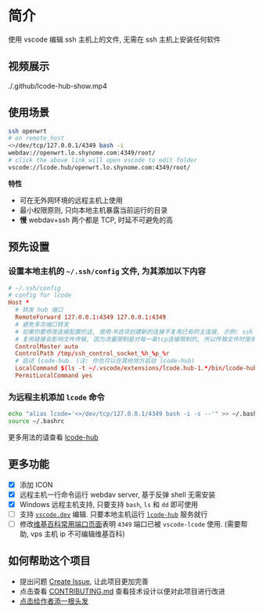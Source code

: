 # 简介

使用 vscode 编辑 ssh 主机上的文件, 无需在 ssh 主机上安装任何软件

## 视频展示

./.github/lcode-hub-show.mp4

## 使用场景

```sh
ssh openwrt
# on remote_host
<>/dev/tcp/127.0.0.1/4349 bash -i
webdav://openwrt.lo.shynome.com:4349/root/
# click the above link will open vscode to edit folder
vscode://lcode.hub/openwrt.lo.shynome.com:4349/root/
```

**特性**

- 可在无外网环境的远程主机上使用
- 最小权限原则, 只向本地主机暴露当前运行的目录
- **慢** webdav+ssh 两个都是 TCP, 时延不可避免的高

## 预先设置

### 设置本地主机的 `~/.ssh/config` 文件, 为其添加以下内容

```conf
# ~/.ssh/config
# config for lcode
Host *
  # 转发 hub 端口
  RemoteForward 127.0.0.1:4349 127.0.0.1:4349
  # 避免多次端口转发
  # 如果你要修改连接配置的话, 使用-M选项创建新的连接不复用已有的主连接, 示例: ssh -MC user@host.com
  # 复用链接会影响文件传输, 因为流量限制是对每一条tcp连接限制的, 所以传输文件时使用-M新开一个链接就好
  ControlMaster auto
  ControlPath /tmp/ssh_control_socket_%h_%p_%r
  # 启动 lcode-hub. (注: 你也可以在其他地方启动 lcode-hub)
  LocalCommand $(ls -t ~/.vscode/extensions/lcode.hub-1.*/bin/lcode-hub | head -n 1) --hello 'vscode://lcode.hub/{{.host}}.lo.shynome.com:4349{{.path}}' >/dev/null &
  PermitLocalCommand yes
```

### 为远程主机添加 `lcode` 命令

```sh
echo "alias lcode='<>/dev/tcp/127.0.0.1/4349 bash -i -s --'" >> ~/.bashrc
source ~/.bashrc
```

更多用法的请查看 [lcode-hub](https://github.com/vscode-lcode/lcode-hub)

## 更多功能

- [x] 添加 ICON
- [x] 远程主机一行命令运行 webdav server, 基于反弹 shell 无需安装
- [x] Windows 远程主机支持, 只要支持 `bash`, `ls` 和 `dd` 即可使用
- [ ] 支持 [`vscode.dev`](https://vscode.dev) 编辑. 只要本地主机运行 [`lcode-hub`](https://github.com/vscode-lcode/lcode) 服务就行
- [ ] 修改[维基百科常用端口页面](https://en.wikipedia.org/wiki/List_of_TCP_and_UDP_port_numbers)表明 `4349` 端口已被 `vscode-lcode` 使用. (需要帮助, vps 主机 ip 不可编辑维基百科)

## 如何帮助这个项目

- 提出问题 [Create Issue](https://github.com/vscode-lcode/hub/issues), 让此项目更加完善
- 点击查看 [CONTRIBUTING.md](./CONTRIBUTING.md) 查看技术设计以便对此项目进行改进
- [点击给作者添一根头发](https://afdian.net/item?plan_id=bd853cbc03bd11ed836452540025c377)
